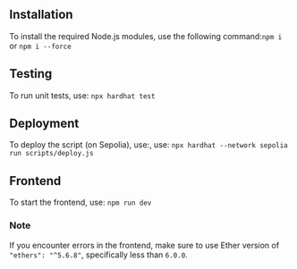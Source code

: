 

## Installation

To install the required Node.js modules, use the following command:`npm i` or `npm i --force`


## Testing

To run unit tests, use: `npx hardhat test`


## Deployment

To deploy the script (on Sepolia), use:, use: `npx hardhat --network sepolia  run scripts/deploy.js `


## Frontend

To start the frontend, use: `npm run dev`


### Note

If you encounter errors in the frontend, make sure to use Ether version of `"ethers": "^5.6.8"`, specifically less than `6.0.0`.

